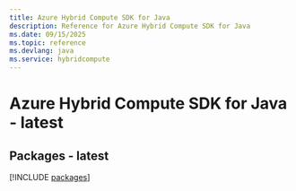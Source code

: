 ```yaml
---
title: Azure Hybrid Compute SDK for Java
description: Reference for Azure Hybrid Compute SDK for Java
ms.date: 09/15/2025
ms.topic: reference
ms.devlang: java
ms.service: hybridcompute
---
```

# Azure Hybrid Compute SDK for Java - latest
## Packages - latest
[!INCLUDE [packages](hybrid-compute-index.md)]